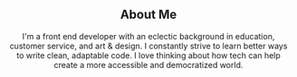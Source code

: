<h2 align="center">
    About Me
</h2>

<p align="center">I'm a front end developer with an eclectic background in education, customer service, and art & design. I constantly strive to learn better ways to write clean, adaptable code. I love thinking about how tech can help create a more accessible and democratized world.
</p>
